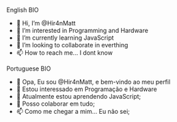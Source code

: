 English BIO

- 👋 Hi, I’m @Hir4nMatt
- 👀 I’m interested in Programming and Hardware
- 🌱 I’m currently learning JavaScript
- 💞️ I’m looking to collaborate in everthing
- 📫 How to reach me... I dont know

Portuguese BIO

- 👋 Opa, Eu sou @Hir4nMatt, e bem-vindo ao meu perfil
- 👀 Estou interessado em Programação e Hardware
- 🌱 Atualmente estou aprendendo JavaScript;
- 💞️ Posso colaborar em tudo;
- 📫 Como me chegar a mim... Eu não sei;
